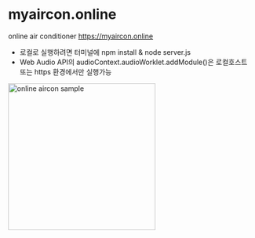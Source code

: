 # myaircon.online

online air conditioner https://myaircon.online

- 로컬로 실행하려면 터미널에 npm install & node server.js
- Web Audio API의 audioContext.audioWorklet.addModule()은 로컬호스트 또는 https 환경에서만 실행가능


<img src="https://github.com/codingapple1/myaircon.online/assets/56057740/33525264-508a-423e-bf7d-d2476b232ac6" alt="online aircon sample" width="300px">
